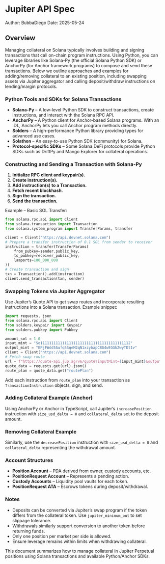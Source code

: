 # Jupiter API Spec

Author: BubbaDiego
Date: 2025-05-24

## Overview

Managing collateral on Solana typically involves building and signing transactions that call on-chain program instructions. Using Python, you can leverage libraries like Solana-Py (the official Solana Python SDK) or AnchorPy (for Anchor framework programs) to compose and send these transactions. Below we outline approaches and examples for adding/removing collateral to an existing position, including swapping assets via Jupiter aggregator and calling deposit/withdraw instructions on lending/margin protocols.

### Python Tools and SDKs for Solana Transactions
- **Solana-Py** – A low-level Python SDK to construct transactions, create instructions, and interact with the Solana RPC API.
- **AnchorPy** – A Python client for Anchor-based Solana programs. With an IDL, AnchorPy lets you call Anchor program methods directly.
- **Solders** – A high-performance Python library providing types for advanced use cases.
- **Solathon** – An easy-to-use Python SDK (community) for Solana.
- **Protocol-specific SDKs** – Some Solana DeFi protocols provide Python SDKs such as DriftPy and Mango Explorer for collateral operations.

### Constructing and Sending a Transaction with Solana-Py
1. **Initialize RPC client and keypair(s).**
2. **Create instruction(s).**
3. **Add instruction(s) to a Transaction.**
4. **Fetch recent blockhash.**
5. **Sign the transaction.**
6. **Send the transaction.**

Example – Basic SOL Transfer:
```python
from solana.rpc.api import Client
from solana.transaction import Transaction
from solana.system_program import TransferParams, transfer

client = Client("https://api.devnet.solana.com")
# Prepare a transfer instruction of 0.1 SOL from sender to receiver
instruction = transfer(TransferParams(
    from_pubkey=sender.public_key,
    to_pubkey=receiver_public_key,
    lamports=100_000_000
))
# Create transaction and sign
txn = Transaction().add(instruction)
client.send_transaction(txn, sender)
```

### Swapping Tokens via Jupiter Aggregator
Use Jupiter’s Quote API to get swap routes and incorporate resulting instructions into a Solana transaction. Example snippet:
```python
import requests, json
from solana.rpc.api import Client
from solders.keypair import Keypair
from solders.pubkey import Pubkey

amount_sol = 1.0
input_mint = "So11111111111111111111111111111111111111112"
output_mint = "EPjFWdd5AufqSSqeM2qN1xzybapC8G4wEGGkZwyTDt1v"
client = Client("https://api.devnet.solana.com")
# Fetch swap route
url = f"https://quote-api.jup.ag/v6/quote?inputMint={input_mint}&outputMint={output_mint}&amount={int(amount_sol * 10**9)}&slippageBps=50"
quote_data = requests.get(url).json()
route_plan = quote_data.get("routePlan")
```
Add each instruction from `route_plan` into your transaction as `TransactionInstruction` objects, sign, and send.

### Adding Collateral Example (Anchor)
Using AnchorPy or Anchor in TypeScript, call Jupiter’s `increasePosition` instruction with `size_usd_delta = 0` and `collateral_delta` set to the deposit amount.

### Removing Collateral Example
Similarly, use the `decreasePosition` instruction with `size_usd_delta = 0` and `collateral_delta` representing the withdrawal amount.

### Account Structures
- **Position Account** – PDA derived from owner, custody accounts, etc.
- **PositionRequest Account** – Represents a pending action.
- **Custody Accounts** – Liquidity pool vaults for each token.
- **PositionRequest ATA** – Escrows tokens during deposit/withdrawal.

### Notes
- Deposits can be converted via Jupiter’s swap program if the token differs from the collateral token. Use `jupiter_minimum_out` to set slippage tolerance.
- Withdrawals similarly support conversion to another token before returning funds.
- Only one position per market per side is allowed.
- Ensure leverage remains within limits when withdrawing collateral.

This document summarizes how to manage collateral in Jupiter Perpetual positions using Solana transactions and available Python/Anchor SDKs.

